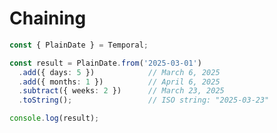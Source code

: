 # Chaining

```ts {monaco-run} {showOutputAt: '+1'} 
const { PlainDate } = Temporal;

const result = PlainDate.from('2025-03-01')
  .add({ days: 5 })            // March 6, 2025
  .add({ months: 1 })          // April 6, 2025
  .subtract({ weeks: 2 })      // March 23, 2025
  .toString();                 // ISO string: "2025-03-23"

console.log(result); 
```
<!-- 
  Each operation returns a new `PlainDate` object

	No side effects or mutations

	All steps can be chained seamlessly
 -->